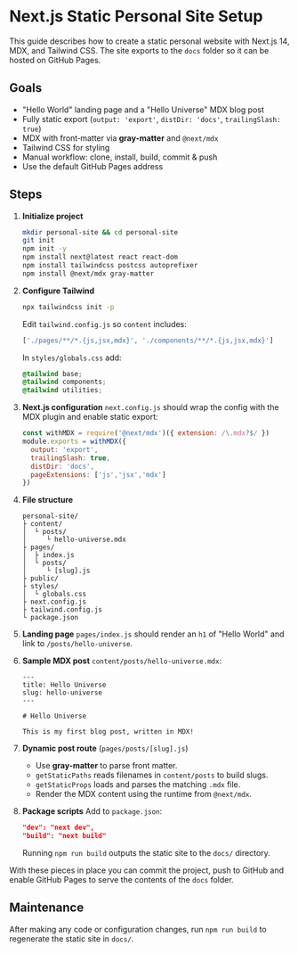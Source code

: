 # Next.js Static Personal Site Setup

This guide describes how to create a static personal website with Next.js 14, MDX, and Tailwind CSS. The site exports to the `docs` folder so it can be hosted on GitHub Pages.

## Goals

- "Hello World" landing page and a "Hello Universe" MDX blog post
- Fully static export (`output: 'export'`, `distDir: 'docs'`, `trailingSlash: true`)
- MDX with front‑matter via **gray-matter** and `@next/mdx`
- Tailwind CSS for styling
- Manual workflow: clone, install, build, commit & push
- Use the default GitHub Pages address

## Steps

1. **Initialize project**
   ```bash
   mkdir personal-site && cd personal-site
   git init
   npm init -y
   npm install next@latest react react-dom
   npm install tailwindcss postcss autoprefixer
   npm install @next/mdx gray-matter
   ```

2. **Configure Tailwind**
   ```bash
   npx tailwindcss init -p
   ```
   Edit `tailwind.config.js` so `content` includes:
   ```js
   ['./pages/**/*.{js,jsx,mdx}', './components/**/*.{js,jsx,mdx}']
   ```
   In `styles/globals.css` add:
   ```css
   @tailwind base;
   @tailwind components;
   @tailwind utilities;
   ```

3. **Next.js configuration**
   `next.config.js` should wrap the config with the MDX plugin and enable static export:
   ```js
   const withMDX = require('@next/mdx')({ extension: /\.mdx?$/ })
   module.exports = withMDX({
     output: 'export',
     trailingSlash: true,
     distDir: 'docs',
     pageExtensions: ['js','jsx','mdx']
   })
   ```

4. **File structure**
   ```text
   personal-site/
   ├ content/
   │  └ posts/
   │     └ hello-universe.mdx
   ├ pages/
   │  ├ index.js
   │  └ posts/
   │     └ [slug].js
   ├ public/
   ├ styles/
   │  └ globals.css
   ├ next.config.js
   ├ tailwind.config.js
   └ package.json
   ```

5. **Landing page**
   `pages/index.js` should render an `h1` of "Hello World" and link to `/posts/hello-universe`.

6. **Sample MDX post**
   `content/posts/hello-universe.mdx`:
   ```mdx
   ---
   title: Hello Universe
   slug: hello-universe
   ---

   # Hello Universe

   This is my first blog post, written in MDX!
   ```

7. **Dynamic post route** (`pages/posts/[slug].js`)
   - Use **gray-matter** to parse front matter.
   - `getStaticPaths` reads filenames in `content/posts` to build slugs.
   - `getStaticProps` loads and parses the matching `.mdx` file.
   - Render the MDX content using the runtime from `@next/mdx`.

8. **Package scripts**
   Add to `package.json`:
   ```json
   "dev": "next dev",
   "build": "next build"
   ```
   Running `npm run build` outputs the static site to the `docs/` directory.

With these pieces in place you can commit the project, push to GitHub and enable GitHub Pages to serve the contents of the `docs` folder.

## Maintenance
After making any code or configuration changes, run `npm run build` to regenerate the static site in `docs/`.
